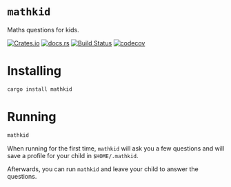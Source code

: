 `mathkid`
===
Maths questions for kids.

[![Crates.io](https://img.shields.io/crates/v/mathkid?style=flat-square&logo=rust)](https://crates.io/crates/mathkid)
[![docs.rs](https://img.shields.io/badge/docs.rs-mathkid-blue?style=flat-square&logo=docs.rs)](https://docs.rs/mathkid)
[![Build Status](https://img.shields.io/github/actions/workflow/status/ekoutanov/mathkid/master.yml?branch=master&style=flat-square&logo=github)](https://github.com/ekoutanov/mathkid/actions/workflows/master.yml)
[![codecov](https://img.shields.io/codecov/c/github/ekoutanov/mathkid/master?style=flat-square&logo=codecov)](https://codecov.io/gh/ekoutanov/mathkid)

# Installing
```sh
cargo install mathkid
```

# Running
```sh
mathkid
```

When running for the first time, `mathkid` will ask you a few questions and will save a profile for your child in `$HOME/.mathkid`.

Afterwards, you can run `mathkid` and leave your child to answer the questions.